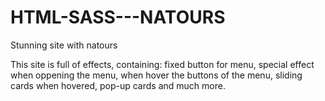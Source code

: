 # HTML-SASS---NATOURS
Stunning site with natours

  This site is full of effects, containing: fixed button for menu, special effect when oppening the menu, when hover the buttons of the menu, sliding cards when hovered, pop-up cards and much more.
